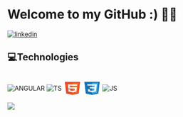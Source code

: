 # Welcome to my GitHub :) 👨‍💻

[![linkedin](https://img.shields.io/badge/linkedin-0A66C2?style=for-the-badge&logo=linkedin&logoColor=white)](https://www.linkedin.com/in/henriquenunes27/)

## 💻Technologies


<div style="display: inline_block"><br>
    <img align="center" alt="ANGULAR" height="30" width="40" src="https://cdn.jsdelivr.net/gh/devicons/devicon/icons/angularjs/angularjs-original.svg">
    <img align="center" alt="TS" height="30" width="40" src="https://cdn.jsdelivr.net/gh/devicons/devicon/icons/typescript/typescript-original.svg">
    <img align="center" alt="HTML" height="30" width="40" src="https://raw.githubusercontent.com/devicons/devicon/master/icons/html5/html5-original.svg">
    <img align="center" alt="CSS" height="30" width="40" src="https://raw.githubusercontent.com/devicons/devicon/master/icons/css3/css3-original.svg">
  <img align="center" alt="JS" height="30" width="40" src="https://cdn.jsdelivr.net/gh/devicons/devicon/icons/javascript/javascript-original.svg">
</div>

<br/>

<div>
  <a href="https://github.com/hnunezz">
  <img height="180em" src="https://github-readme-stats.vercel.app/api/top-langs/?username=hnunezz&layout=compact&langs_count=7&theme=dracula"/>
</div>
